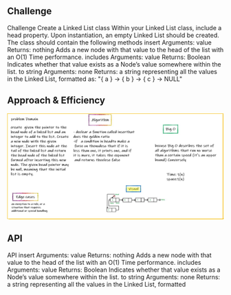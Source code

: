 
## Challenge
Challenge
Create a Linked List class Within your Linked List class, include a head property. Upon instantiation, an empty Linked List should be created. The class should contain the following methods
insert Arguments: value Returns: nothing Adds a new node with that value to the head of the list with an O(1) Time performance.
includes Arguments: value Returns: Boolean Indicates whether that value exists as a Node’s value somewhere within the list.
to string Arguments: none Returns: a string representing all the values in the Linked List, formatted as: "{ a } -> { b } -> { c } -> NULL"

## Approach & Efficiency
![waithbord](codec5.jpg)
## API

API
insert Arguments: value Returns: nothing Adds a new node with that value to the head of the list with an O(1) Time performance.
includes Arguments: value Returns: Boolean Indicates whether that value exists as a Node’s value somewhere within the list.
to string Arguments: none Returns: a string representing all the values in the Linked List, formatted
